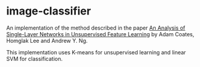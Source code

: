 # image-classifier
An implementation of the method described in the paper [An Analysis of Single-Layer Networks in Unsupervised Feature Learning](http://proceedings.mlr.press/v15/coates11a/coates11a.pdf) by Adam Coates, Homglak Lee and Andrew Y. Ng.

This implementation uses K-means for unsupervised learning and linear SVM for classification.
